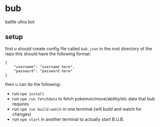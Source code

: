 # bub
battle ultra bot

## setup
first u should create config file called `bub.json` in the root directory of the repo
this should have the following format:
```
{
    "username": "username here",
    "password": "password here"
}
```
then u can do the following:
* run `npm install`
* run `npm run fetchdata` to fetch pokemon/move/ability/etc data that bub requires
* run `npm run build:watch` in one terminal (will build and watch for changes)
* run `npm start` in another terminal to actually start B.U.B.